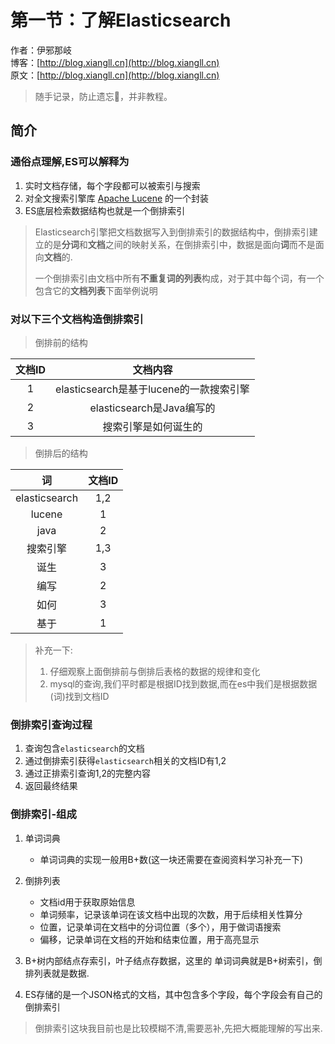 # 第一节：了解Elasticsearch

作者：伊邪那岐
<br/>博客：[http://blog.xiangll.cn](http://blog.xiangll.cn)
<br/>原文：[http://blog.xiangll.cn](http://blog.xiangll.cn)


> 随手记录，防止遗忘📝，并非教程。



## 简介

### 通俗点理解,ES可以解释为
1. 实时文档存储，每个字段都可以被索引与搜索
2. 对全文搜索引擎库 [Apache Lucene](https://lucene.apache.org/core/) 的一个封装
3. ES底层检索数据结构也就是一个倒排索引

> Elasticsearch引擎把文档数据写入到倒排索引的数据结构中，倒排索引建立的是**分词**和**文档**之间的映射关系，在倒排索引中，数据是面向**词**而不是面向**文档**的. 
>
> 一个倒排索引由文档中所有**不重复词的列表**构成，对于其中每个词，有一个包含它的**文档列表**下面举例说明

### 对以下三个文档构造倒排索引
> 倒排前的结构

| 文档ID |                文档内容                 |
| :----: | :-------------------------------------: |
|   1    | elasticsearch是基于lucene的一款搜索引擎 |
|   2    |        elasticsearch是Java编写的        |
|   3    |          搜索引擎是如何诞生的           |

> 倒排后的结构

|      词       | 文档ID |
| :-----------: | :----: |
| elasticsearch |  1,2   |
|    lucene     |   1    |
|     java      |   2    |
|   搜索引擎    |  1,3   |
|     诞生      |   3    |
|     编写      |   2    |
|     如何      |   3    |
|     基于      |   1    |

> 补充一下: 
>
> 1. 仔细观察上面倒排前与倒排后表格的数据的规律和变化
> 2. mysql的查询,我们平时都是根据ID找到数据,而在es中我们是根据数据(词)找到文档ID

### 倒排索引查询过程
1. 查询包含`elasticsearch`的文档
2. 通过倒排索引获得`elasticsearch`相关的文档ID有1,2
3. 通过正排索引查询1,2的完整内容
4. 返回最终结果

### 倒排索引-组成
1. 单词词典

   * 单词词典的实现一般用B+数(这一块还需要在查阅资料学习补充一下)

2. 倒排列表

   * 文档id用于获取原始信息
   * 单词频率，记录该单词在该文档中出现的次数，用于后续相关性算分
   * 位置，记录单词在文档中的分词位置（多个），用于做词语搜索
   * 偏移，记录单词在文档的开始和结束位置，用于高亮显示

3. B+树内部结点存索引，叶子结点存数据，这里的 单词词典就是B+树索引，倒排列表就是数据.

4. ES存储的是一个JSON格式的文档，其中包含多个字段，每个字段会有自己的倒排索引



> 倒排索引这块我目前也是比较模糊不清,需要恶补,先把大概能理解的写出来.

